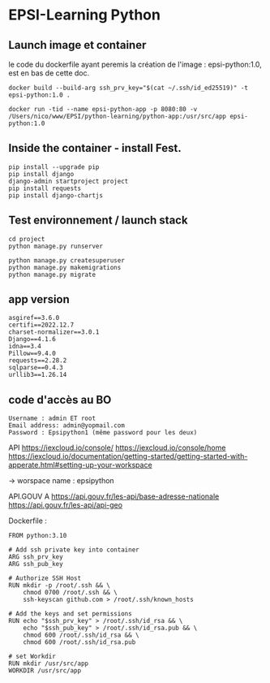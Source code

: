 # EPSI-Learning Python

## Launch image et container

le code du dockerfile ayant peremis la création de l'image : epsi-python:1.0, est en bas de cette doc. 
```
docker build --build-arg ssh_prv_key="$(cat ~/.ssh/id_ed25519)" -t epsi-python:1.0 .

docker run -tid --name epsi-python-app -p 8080:80 -v /Users/nico/www/EPSI/python-learning/python-app:/usr/src/app epsi-python:1.0
```

## Inside the container - install Fest.

```
pip install --upgrade pip
pip install django
django-admin startproject project
pip install requests
pip install django-chartjs
```

## Test environnement / launch stack

```
cd project
python manage.py runserver

python manage.py createsuperuser
python manage.py makemigrations
python manage.py migrate

```

## app version

```
asgiref==3.6.0
certifi==2022.12.7
charset-normalizer==3.0.1
Django==4.1.6
idna==3.4
Pillow==9.4.0
requests==2.28.2
sqlparse==0.4.3
urllib3==1.26.14

```

## code d'accès au BO

```
Username : admin ET root
Email address: admin@yopmail.com
Password : Epsipython1 (même password pour les deux)
```



API 
https://iexcloud.io/console/
https://iexcloud.io/console/home
https://iexcloud.io/documentation/getting-started/getting-started-with-apperate.html#setting-up-your-workspace

-> worspace name : epsipython


API.GOUV A
https://api.gouv.fr/les-api/base-adresse-nationale
https://api.gouv.fr/les-api/api-geo


Dockerfile :

```
FROM python:3.10

# Add ssh private key into container
ARG ssh_prv_key
ARG ssh_pub_key

# Authorize SSH Host
RUN mkdir -p /root/.ssh && \
    chmod 0700 /root/.ssh && \
    ssh-keyscan github.com > /root/.ssh/known_hosts

# Add the keys and set permissions
RUN echo "$ssh_prv_key" > /root/.ssh/id_rsa && \
    echo "$ssh_pub_key" > /root/.ssh/id_rsa.pub && \
    chmod 600 /root/.ssh/id_rsa && \
    chmod 600 /root/.ssh/id_rsa.pub

# set Workdir
RUN mkdir /usr/src/app
WORKDIR /usr/src/app
```


